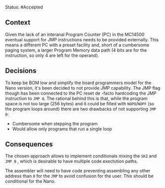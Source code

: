 Status: #Accepted

## Context

Given the lack of an interanal Program Counter (PC) in the MC14500 eventual support for JMP instructions needs to be provided externally. This means a different PC with a preset facility and, short of a cumbersome paging system, a larger Program Memory data path (4 bits are for the instruction, so only 4 are left for the operand).

## Decisions

To keep be BOM low and simplify the board programmers model for the Nano version, it's been decided to not provide JMP capability. The JMP flag though has been connected to the PC reset de -facto hardcoding the JMP instruction to `JMP 0`. The rational behind this is that, while the program space is not too large (256 bytes) and it could be filled with `NOPO`/`NOPF`  (so the program loops around) there are two drawbacks of not supporting `JMP 0`:

- Cumbersome when stepping the program
- Would allow only programs that run a single loop

## Consequences

The chosen approach allows to implement conditionals mixing the `SKZ` and `JMP 0` , which is desirable to have multiple code exectution paths.

The assembler will need to have code preventing assembling any other address than `0` for the `JMP` to avoid confusion for the user. This should be conditional for the Nano.

